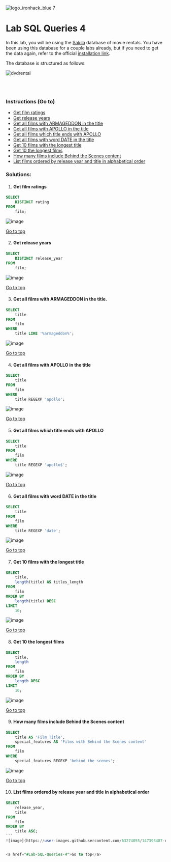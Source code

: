 ![logo_ironhack_blue 7](https://user-images.githubusercontent.com/23629340/40541063-a07a0a8a-601a-11e8-91b5-2f13e4e6b441.png)

# Lab SQL Queries 4

In this lab, you will be using the [Sakila](https://dev.mysql.com/doc/sakila/en/) database of movie rentals. You have been using this database for a couple labs already, but if you need to get the data again, refer to the official [installation link](https://dev.mysql.com/doc/sakila/en/sakila-installation.html).

The database is structured as follows:

![dvdrental](https://user-images.githubusercontent.com/63274055/147393369-d19b9c63-4080-40b9-afd3-ce108a62e385.png)

<br></br>

### Instructions (Go to)
- <a href="#Get-film-ratings">Get film ratings</a>
- <a href="#Get-release-years">Get release years</a>
- <a href="#Get-all-films-with-ARMAGEDDON-in-the-title">Get all films with ARMAGEDDON in the title</a>
- <a href="#Get-all-films-with-APOLLO-in-the-title">Get all films with APOLLO in the title</a>
- <a href="#Get-all-films-which-title-ends-with-APOLLO">Get all films which title ends with APOLLO</a>
- <a href="#Get-all-films-with-word-DATE-in-the-title">Get all films with word DATE in the title</a>
- <a href="#Get-10-films-with-the-longest-title">Get 10 films with the longest title</a>
- <a href="#Get-10-the-longest-films">Get 10 the longest films</a>
- <a href="#How-many-films-include-Behind-the-Scenes-content">How many films include Behind the Scenes content</a>
- <a href="#List-films-ordered-by-release-year-and-title-in-alphabetical-order">List films ordered by release year and title in alphabetical order</a>



### Solutions:

 1. #### Get film ratings

```sql
SELECT
    DISTINCT rating
FROM
    film;
```
![image](https://user-images.githubusercontent.com/63274055/147393393-bd3f877e-9fc6-43aa-a67a-ba8db45b3146.png)

<a href="#Lab-SQL-Queries-4">Go to top</a>
   

2. #### Get release years

```sql
SELECT
    DISTINCT release_year
FROM
    film;
```
![image](https://user-images.githubusercontent.com/63274055/147393402-1c9903ae-66db-4eea-abfd-7b91f511fa8e.png)

<a href="#Lab-SQL-Queries-4">Go to top</a>

3. #### Get all films with ARMAGEDDON in the title.
```sql
SELECT
    title
FROM
    film
WHERE
    title LIKE '%armageddon%';
```
![image](https://user-images.githubusercontent.com/63274055/147393411-13ba8c52-80dc-4ac2-9b2a-1c442a3b80b1.png)

<a href="#Lab-SQL-Queries-4">Go to top</a>


4. #### Get all films with APOLLO in the title
```sql
SELECT
    title
FROM
    film
WHERE
    title REGEXP 'apollo';
```
![image](https://user-images.githubusercontent.com/63274055/147393416-e629a59a-a24c-472c-aa96-a55d02feb75e.png)

<a href="#Lab-SQL-Queries-4">Go to top</a>

5. #### Get all films which title ends with APOLLO
```sql
SELECT
    title
FROM
    film
WHERE
    title REGEXP 'apollo$';
```
![image](https://user-images.githubusercontent.com/63274055/147393422-b87771c1-d0c3-42ae-9569-85982ec803de.png)

<a href="#Lab-SQL-Queries-4">Go to top</a>

6. #### Get all films with word DATE in the title
```sql
SELECT
    title
FROM
    film
WHERE
    title REGEXP 'date';
```
![image](https://user-images.githubusercontent.com/63274055/147393430-065a6097-a9eb-406b-a999-b525eb991920.png)

<a href="#Lab-SQL-Queries-4">Go to top</a>

7. #### Get 10 films with the longest title
```sql
SELECT
    title,
    length(title) AS titles_length
FROM
    film
ORDER BY
    length(title) DESC
LIMIT
    10;
```
![image](https://user-images.githubusercontent.com/63274055/147393444-d073f5ac-6582-4512-8805-4796d1cf96ea.png)

<a href="#Lab-SQL-Queries-4">Go to top</a>

8. #### Get 10 the longest films
```sql
SELECT
    title,
    length
FROM
    film
ORDER BY
    length DESC
LIMIT
    10;
```
![image](https://user-images.githubusercontent.com/63274055/147393454-fc041d5f-a095-4c66-bc5c-6f5f7492eac7.png)

<a href="#Lab-SQL-Queries-4">Go to top</a>

9.  #### How many films include Behind the Scenes content
```sql
SELECT
    title AS 'Film Title',
    special_features AS 'Films with Behind the Scenes content'
FROM
    film
WHERE
    special_features REGEXP 'behind the scenes';
```
![image](https://user-images.githubusercontent.com/63274055/147393470-27e339a1-1342-4226-8c9c-1c9c5386cd94.png)

<a href="#Lab-SQL-Queries-4">Go to top</a>

10. #### List films ordered by release year and title in alphabetical order
````sql
SELECT
    release_year,
    title
FROM
    film
ORDER BY
    title ASC;
```
![image](https://user-images.githubusercontent.com/63274055/147393487-d814a396-0ac6-4ef7-9bc6-bc80001b1e05.png)


<a href="#Lab-SQL-Queries-4">Go to top</a>


